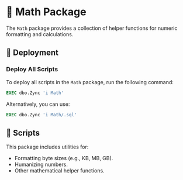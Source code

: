 # 🔢 Math Package

The `Math` package provides a collection of helper functions for numeric formatting and calculations.

## 🚀 Deployment

### Deploy All Scripts
To deploy all scripts in the `Math` package, run the following command:
```sql
EXEC dbo.Zync 'i Math'
```
Alternatively, you can use:
```sql
EXEC dbo.Zync 'i Math/.sql'
```

## 📜 Scripts

This package includes utilities for:
- Formatting byte sizes (e.g., KB, MB, GB).
- Humanizing numbers.
- Other mathematical helper functions.
